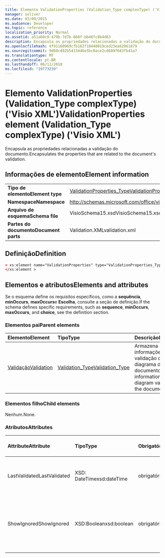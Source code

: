 ```yaml
---
title: Elemento ValidationProperties (Validation_Type complexType) ('Visio XML')
manager: soliver
ms.date: 03/09/2015
ms.audience: Developer
ms.topic: reference
localization_priority: Normal
ms.assetid: a51a60c9-479b-7d7b-860f-bb46fc8b4d63
description: Encapsula as propriedades relacionadas a validação do documento.
ms.openlocfilehash: 4f91160969cfb162f18440019ced23ea62061879
ms.sourcegitcommit: 9d60cd82b5413446e5bc8ace2cd689f683fb41a7
ms.translationtype: MT
ms.contentlocale: pt-BR
ms.lasthandoff: 06/11/2018
ms.locfileid: "19773239"
---
```

# <a name="validationproperties-element-validationtype-complextype-visio-xml"></a><span data-ttu-id="b22ba-103">Elemento ValidationProperties (Validation_Type complexType) ('Visio XML')</span><span class="sxs-lookup"><span data-stu-id="b22ba-103">ValidationProperties element (Validation_Type complexType) ('Visio XML')</span></span>

<span data-ttu-id="b22ba-104">Encapsula as propriedades relacionadas a validação do documento.</span><span class="sxs-lookup"><span data-stu-id="b22ba-104">Encapsulates the properties that are related to the document's validation.</span></span>
  
## <a name="element-information"></a><span data-ttu-id="b22ba-105">Informações de elemento</span><span class="sxs-lookup"><span data-stu-id="b22ba-105">Element information</span></span>

|||
|:-----|:-----|
|<span data-ttu-id="b22ba-106">**Tipo de elemento**</span><span class="sxs-lookup"><span data-stu-id="b22ba-106">**Element type**</span></span> <br/> |[<span data-ttu-id="b22ba-107">ValidationProperties_Type</span><span class="sxs-lookup"><span data-stu-id="b22ba-107">ValidationProperties_Type</span></span>](validationproperties_type-complextypevisio-xml.md) <br/> |
|<span data-ttu-id="b22ba-108">**Namespace**</span><span class="sxs-lookup"><span data-stu-id="b22ba-108">**Namespace**</span></span> <br/> |http://schemas.microsoft.com/office/visio/2012/main  <br/> |
|<span data-ttu-id="b22ba-109">**Arquivo de esquema**</span><span class="sxs-lookup"><span data-stu-id="b22ba-109">**Schema file**</span></span> <br/> |<span data-ttu-id="b22ba-110">VisioSchema15.xsd</span><span class="sxs-lookup"><span data-stu-id="b22ba-110">VisioSchema15.xsd</span></span>  <br/> |
|<span data-ttu-id="b22ba-111">**Partes do documento**</span><span class="sxs-lookup"><span data-stu-id="b22ba-111">**Document parts**</span></span> <br/> |<span data-ttu-id="b22ba-112">Validation.XML</span><span class="sxs-lookup"><span data-stu-id="b22ba-112">validation.xml</span></span>  <br/> |
   
## <a name="definition"></a><span data-ttu-id="b22ba-113">Definição</span><span class="sxs-lookup"><span data-stu-id="b22ba-113">Definition</span></span>

```XML
< xs:element name="ValidationProperties" type="ValidationProperties_Type" minOccurs="0" maxOccurs="1" >
</xs:element >
```

## <a name="elements-and-attributes"></a><span data-ttu-id="b22ba-114">Elementos e atributos</span><span class="sxs-lookup"><span data-stu-id="b22ba-114">Elements and attributes</span></span>

<span data-ttu-id="b22ba-115">Se o esquema define os requisitos específicos, como a **sequência**, **minOccurs**, **maxOccurs**e **Escolha**, consulte a seção de definição.</span><span class="sxs-lookup"><span data-stu-id="b22ba-115">If the schema defines specific requirements, such as **sequence**, **minOccurs**, **maxOccurs**, and **choice**, see the definition section.</span></span> 
  
### <a name="parent-elements"></a><span data-ttu-id="b22ba-116">Elementos pai</span><span class="sxs-lookup"><span data-stu-id="b22ba-116">Parent elements</span></span>

|<span data-ttu-id="b22ba-117">**Elemento**</span><span class="sxs-lookup"><span data-stu-id="b22ba-117">**Element**</span></span>|<span data-ttu-id="b22ba-118">**Tipo**</span><span class="sxs-lookup"><span data-stu-id="b22ba-118">**Type**</span></span>|<span data-ttu-id="b22ba-119">**Descrição**</span><span class="sxs-lookup"><span data-stu-id="b22ba-119">**Description**</span></span>|
|:-----|:-----|:-----|
|[<span data-ttu-id="b22ba-120">Validação</span><span class="sxs-lookup"><span data-stu-id="b22ba-120">Validation</span></span>](validation-elementvisio-xml.md) <br/> |[<span data-ttu-id="b22ba-121">Validation_Type</span><span class="sxs-lookup"><span data-stu-id="b22ba-121">Validation_Type</span></span>](validation_type-complextypevisio-xml.md) <br/> |<span data-ttu-id="b22ba-122">Armazena informações sobre a validação de diagrama do documento.</span><span class="sxs-lookup"><span data-stu-id="b22ba-122">Stores information about diagram validation for the document.</span></span>  <br/> |
   
### <a name="child-elements"></a><span data-ttu-id="b22ba-123">Elementos filho</span><span class="sxs-lookup"><span data-stu-id="b22ba-123">Child elements</span></span>

<span data-ttu-id="b22ba-124">Nenhum.</span><span class="sxs-lookup"><span data-stu-id="b22ba-124">None.</span></span>
  
### <a name="attributes"></a><span data-ttu-id="b22ba-125">Atributos</span><span class="sxs-lookup"><span data-stu-id="b22ba-125">Attributes</span></span>

|<span data-ttu-id="b22ba-126">**Attribute**</span><span class="sxs-lookup"><span data-stu-id="b22ba-126">**Attribute**</span></span>|<span data-ttu-id="b22ba-127">**Tipo**</span><span class="sxs-lookup"><span data-stu-id="b22ba-127">**Type**</span></span>|<span data-ttu-id="b22ba-128">**Obrigatório**</span><span class="sxs-lookup"><span data-stu-id="b22ba-128">**Required**</span></span>|<span data-ttu-id="b22ba-129">**Descrição**</span><span class="sxs-lookup"><span data-stu-id="b22ba-129">**Description**</span></span>|<span data-ttu-id="b22ba-130">**Valores possíveis**</span><span class="sxs-lookup"><span data-stu-id="b22ba-130">**Possible values**</span></span>|
|:-----|:-----|:-----|:-----|:-----|
|<span data-ttu-id="b22ba-131">LastValidated</span><span class="sxs-lookup"><span data-stu-id="b22ba-131">LastValidated</span></span>  <br/> |<span data-ttu-id="b22ba-132">XSD: DateTime</span><span class="sxs-lookup"><span data-stu-id="b22ba-132">xsd:dateTime</span></span>  <br/> |<span data-ttu-id="b22ba-133">obrigatório</span><span class="sxs-lookup"><span data-stu-id="b22ba-133">required</span></span>  <br/> |<span data-ttu-id="b22ba-134">A data e hora em que o documento foi validado última.</span><span class="sxs-lookup"><span data-stu-id="b22ba-134">The date and time that the document was last validated.</span></span>  <br/> |<span data-ttu-id="b22ba-135">Valores do tipo xsd: DateTime.</span><span class="sxs-lookup"><span data-stu-id="b22ba-135">Values of the xsd:dateTime type.</span></span>  <br/> |
|<span data-ttu-id="b22ba-136">ShowIgnored</span><span class="sxs-lookup"><span data-stu-id="b22ba-136">ShowIgnored</span></span>  <br/> |<span data-ttu-id="b22ba-137">XSD:Boolean</span><span class="sxs-lookup"><span data-stu-id="b22ba-137">xsd:boolean</span></span>  <br/> |<span data-ttu-id="b22ba-138">obrigatório</span><span class="sxs-lookup"><span data-stu-id="b22ba-138">required</span></span>  <br/> |<span data-ttu-id="b22ba-139">Especifica se deve mostrar questões ignoradas de validação na janela questões.</span><span class="sxs-lookup"><span data-stu-id="b22ba-139">Specifies whether to show ignored validation issues in the Issues window.</span></span>  <br/> |<span data-ttu-id="b22ba-140">Valores do tipo xsd:boolean.</span><span class="sxs-lookup"><span data-stu-id="b22ba-140">Values of the xsd:boolean type.</span></span>  <br/> |
   

